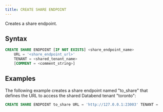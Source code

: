 ```yaml
---
title: CREATE SHARE ENDPOINT
---
```


Creates a share endpoint.

## Syntax

```sql
CREATE SHARE ENDPOINT [IF NOT EXISTS] <share_endpoint_name>
    URL = '<share_endpoint_url>'
    TENANT = <shared_tenant_name>
    [COMMENT = <comment_string>]
```

## Examples

The following example creates a share endpoint named "to_share" that defines the URL to access the shared Databend tenant "toronto":

```sql
CREATE SHARE ENDPOINT to_share URL = 'http://127.0.0.1:23003' TENANT = toronto;
```